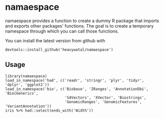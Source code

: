 # namaespace

namaespace provides a function to create a dummy R package that imports and exports other packages' functions.
The goal is to create a temporary namespace through which you can call those functions.

You can install the latest version from github with

```{r}
devtools::install_github('heavywatal/namaespace')
```

## Usage

```{r}
library(namaespace)
load_in_namespace('had', c('readr', 'stringr', 'plyr', 'tidyr', 'dplyr', 'ggplot2'))
load_in_namespace('bio', c('Biobase', 'IRanges', 'AnnotationDbi', 'BiocGenerics',
                           'S4Vectors', 'XVector', 'Biostrings',
                           'GenomicRanges', 'GenomicFeatures', 'VariantAnnotation'))
iris %>% had::select(ends_with('Width'))
```
